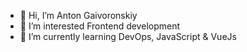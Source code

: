 - 👋 Hi, I’m Anton Gaivoronskiy
- 👀 I’m interested Frontend development
- 🌱 I’m currently learning DevOps, JavaScript & VueJs


<!---
- 💞️ I’m looking to collaborate on ...
- 📫 How to reach me ...

Kukuvz/Kukuvz is a ✨ special ✨ repository because its `README.md` (this file) appears on your GitHub profile.
You can click the Preview link to take a look at your changes.
--->

